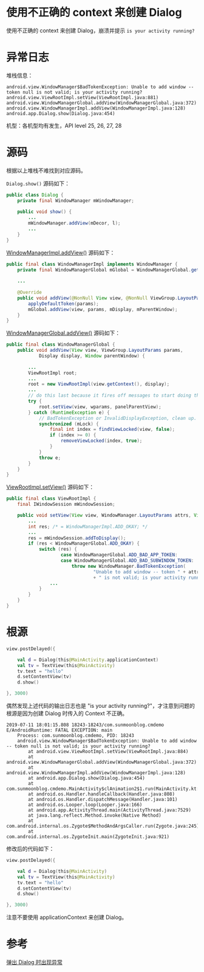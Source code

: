 # 使用不正确的 context 来创建 Dialog 

使用不正确的 context 来创建 Dialog，崩溃并提示 `is your activity running?`

<!--more-->

# 异常日志

堆栈信息：

```
android.view.WindowManager$BadTokenException: Unable to add window -- token null is not valid; is your activity running?
android.view.ViewRootImpl.setView(ViewRootImpl.java:881)
android.view.WindowManagerGlobal.addView(WindowManagerGlobal.java:372)
android.view.WindowManagerImpl.addView(WindowManagerImpl.java:128)
android.app.Dialog.show(Dialog.java:454)
```

机型：各机型均有发生，API level 25, 26, 27, 28

# 源码
根据以上堆栈不难找到对应源码。

`Dialog.show()` 源码如下：

```java
public class Dialog {
    private final WindowManager mWindowManager;
    
    public void show() {
        ...
        mWindowManager.addView(mDecor, l);    
        ...
    }    
}
```

[WindowManagerImpl.addView()](https://android.googlesource.com/platform/frameworks/base/+/refs/heads/marshmallow-release/core/java/android/view/WindowManagerImpl.java#83) 源码如下：

```java
public final class WindowManagerImpl implements WindowManager {
    private final WindowManagerGlobal mGlobal = WindowManagerGlobal.getInstance();
    
    ...
    
    @Override
    public void addView(@NonNull View view, @NonNull ViewGroup.LayoutParams params {
        applyDefaultToken(params);
        mGlobal.addView(view, params, mDisplay, mParentWindow);
    }
}
```

[WindowManagerGlobal.addView()](https://android.googlesource.com/platform/frameworks/base/+/refs/heads/marshmallow-release/core/java/android/view/WindowManagerGlobal.java#231) 源码如下：

```java
public final class WindowManagerGlobal {
    public void addView(View view, ViewGroup.LayoutParams params,
            Display display, Window parentWindow) {
    
        ...
        ViewRootImpl root;
        ...
        root = new ViewRootImpl(view.getContext(), display);
        ...
        // do this last because it fires off messages to start doing things
        try {
            root.setView(view, wparams, panelParentView);
        } catch (RuntimeException e) {
            // BadTokenException or InvalidDisplayException, clean up.
            synchronized (mLock) {
                final int index = findViewLocked(view, false);
                if (index >= 0) {
                    removeViewLocked(index, true);
                }
            }
            throw e;
        }        
    }
}
```

[ViewRootImpl.setView()](https://android.googlesource.com/platform/frameworks/base/+/refs/heads/marshmallow-release/core/java/android/view/ViewRootImpl.java#447) 源码如下：

```java
public final class ViewRootImpl {
    final IWindowSession mWindowSession;

    public void setView(View view, WindowManager.LayoutParams attrs, View panelParentView) {
        ...
        int res; /* = WindowManagerImpl.ADD_OKAY; */
        ...
        res = mWindowSession.addToDisplay();
        if (res < WindowManagerGlobal.ADD_OKAY) {
            switch (res) {
                    case WindowManagerGlobal.ADD_BAD_APP_TOKEN:
                    case WindowManagerGlobal.ADD_BAD_SUBWINDOW_TOKEN:
                        throw new WindowManager.BadTokenException(
                                "Unable to add window -- token " + attrs.token
                                + " is not valid; is your activity running?");
                ...
            }
        }     
    }
}
```

# 根源

```kotlin
view.postDelayed({

    val d = Dialog(this@MainActivity.applicationContext)
    val tv = TextView(this@MainActivity)
    tv.text = "hello"
    d.setContentView(tv)
    d.show()

}, 3000)
```

偶然发现上述代码的输出日志也是 "is your activity running?"，才注意到问题的根源是因为创建 Dialog 时传入的 Context 不正确。

```
2019-07-11 18:01:15.808 18243-18243/com.sunmoonblog.cmdemo E/AndroidRuntime: FATAL EXCEPTION: main
    Process: com.sunmoonblog.cmdemo, PID: 18243
    android.view.WindowManager$BadTokenException: Unable to add window -- token null is not valid; is your activity running?
        at android.view.ViewRootImpl.setView(ViewRootImpl.java:884)
        at android.view.WindowManagerGlobal.addView(WindowManagerGlobal.java:372)
        at android.view.WindowManagerImpl.addView(WindowManagerImpl.java:128)
        at android.app.Dialog.show(Dialog.java:454)
        at com.sunmoonblog.cmdemo.MainActivity$clAnimation2$1.run(MainActivity.kt:85)
        at android.os.Handler.handleCallback(Handler.java:808)
        at android.os.Handler.dispatchMessage(Handler.java:101)
        at android.os.Looper.loop(Looper.java:166)
        at android.app.ActivityThread.main(ActivityThread.java:7529)
        at java.lang.reflect.Method.invoke(Native Method)
        at com.android.internal.os.Zygote$MethodAndArgsCaller.run(Zygote.java:245)
        at com.android.internal.os.ZygoteInit.main(ZygoteInit.java:921)
```

修改后的代码如下：

```kotlin
view.postDelayed({

    val d = Dialog(this@MainActivity)
    val tv = TextView(this@MainActivity)
    tv.text = "hello"
    d.setContentView(tv)
    d.show()

}, 3000)
```

注意不要使用 applicationContext 来创建 Dialog。

# 参考
[弹出 Dialog 时出现异常](https://stackoverflow.com/questions/5796611/dialog-throwing-unable-to-add-window-token-null-is-not-for-an-application-wi)